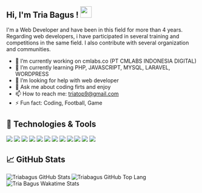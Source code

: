 ## Hi, I'm Tria Bagus ! <img src="https://raw.githubusercontent.com/MartinHeinz/MartinHeinz/master/wave.gif" width="30px">
I'm a Web Developer and have been in this field for more than 4 years. Regarding web developers, i have participated in several training and competitions in the same field. I also contribute with several organization and communities. 

- 🔭 I’m currently working on cmlabs.co (PT CMLABS INDONESIA DIGITAL)
- 🌱 I’m currently learning PHP, JAVASCRIPT, MYSQL, LARAVEL, WORDPRESS
- 🤔 I’m looking for help with web developer
- 💬 Ask me about coding firts and enjoy 
- 📫 How to reach me: triatop9@gmail.com
- ⚡ Fun fact: Coding, Football, Game 

## 🔧 Technologies & Tools
![](https://img.shields.io/badge/OS-Linux-informational?style=flat&logo=linux&logoColor=white&color=FF008A) 
![](https://img.shields.io/badge/Shell-Bash-informational?style=flat&logo=gnu-bash&logoColor=white&color=FF008A)
![](https://img.shields.io/badge/Code-JavaScript-informational?style=flat&logo=javascript&logoColor=white&color=FF008A)
![](https://img.shields.io/badge/Code-Php-informational?&style=flat&logo=php&logoColor=white&color=FF008A)
![](https://img.shields.io/badge/Code-Html5-informational?&style=flat&logo=html5&logoColor=white&color=FF008A)
![](https://img.shields.io/badge/Code-Css3-informational?&style=flat&logo=css3&logoColor=white&color=FF008A)
![](https://img.shields.io/badge/Code-Sass-informational?&style=flat&logo=sass&logoColor=white&color=FF008A)
![](https://img.shields.io/badge/Code-Wordpress-informational?&style=flat&logo=wordpress&logoColor=white&color=FF008A)
![](https://img.shields.io/badge/Code-Laravel-informational?&style=flat&logo=laravel&logoColor=white&color=FF008A)
![](https://img.shields.io/badge/Code-React-informational?&style=flat&logo=react&logoColor=white&color=FF008A)
![](https://img.shields.io/badge/Tools-Mysql-informational?&style=flat&logo=mysql&logoColor=white&color=FF008A)
![](https://img.shields.io/badge/Tools-Git-informational?&style=flat&logo=git&logoColor=white&color=FF008A)
## &#x1f4c8; GitHub Stats 
<img align='left' src="https://github-readme-stats.vercel.app/api?username=triabagus&include_all_commits=true&show_icons=true&line_height=27&count_private=true&title_color=f5558a&text_color=ffffff&icon_color=a77df9&bg_color=000000" alt="Triabagus GitHub Stats">  
<img align='left' src="https://github-readme-stats.vercel.app/api/top-langs/?username=triabagus&hide=java,tsql&langs_count=3&title_color=f5558a&text_color=ffffff&icon_color=a77df9&bg_color=000000" alt="Triabagus GitHub Top Lang"> 
<img align='left' src="https://github-readme-stats.vercel.app/api/wakatime?username=triabagus&title_color=f5558a&text_color=ffffff&icon_color=a77df9&bg_color=000000" alt="Tria Bagus Wakatime Stats"> 
 
<!--
**triabagus/triabagus** is a ✨ _special_ ✨ repository because its `README.md` (this file) appears on your GitHub profile.

Get Emoji in : https://emojipedia.org/objects/
Here are some ideas to get you started: 
-->
